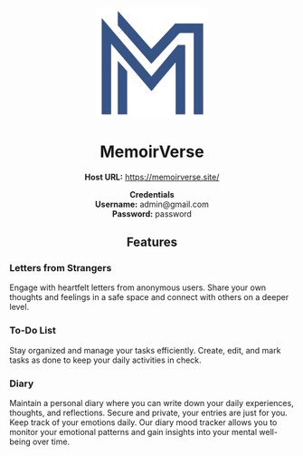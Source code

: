 <p align="center">
  <img src="./MemoirVerse.UI/assets/logo.png" alt="MemoirVerse Logo" width="200">
</p>

<h1 align="center">MemoirVerse</h1>

<p align="center">
  <strong>Host URL:</strong> <a href="https://memoirverse.site/">https://memoirverse.site/</a>
</p>

<p align="center">
  <strong>Credentials</strong><br>
  <strong>Username:</strong> admin@gmail.com<br>
  <strong>Password:</strong> password
</p>

<h2 align="center">Features</h2>

### Letters from Strangers
Engage with heartfelt letters from anonymous users. Share your own thoughts and feelings in a safe space and connect with others on a deeper level.

### To-Do List
Stay organized and manage your tasks efficiently. Create, edit, and mark tasks as done to keep your daily activities in check.

### Diary
Maintain a personal diary where you can write down your daily experiences, thoughts, and reflections. Secure and private, your entries are just for you. Keep track of your emotions daily. Our diary mood tracker allows you to monitor your emotional patterns and gain insights into your mental well-being over time.
